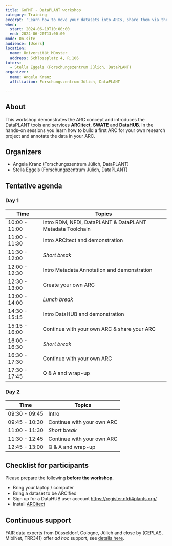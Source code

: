 ```yaml
---
title: GoPMF - DataPLANT workshop
category: Training
excerpt: 'Learn how to move your datasets into ARCs, share them via the DataHUB, and annotate them with metadata.'
when:
  start: 2024-06-19T10:00:00
  end: 2024-06-20T13:00:00
mode: On-site
audience: [Users]
location:
  name: Universität Münster
  address: Schlossplatz 4, R.106
tutors:
  - Stella Eggels (Forschungszentrum Jülich, DataPLANT)
organizer:
  name: Angela Kranz
  affiliation: Forschungszentrum Jülich, DataPLANT

---
```


## About

This workshop demonstrates the ARC concept and introduces the DataPLANT tools and services **ARCitect**, **SWATE** and **DataHUB**. In the hands-on sessions you learn how to build a first ARC for your own research project and annotate the data in your ARC.

## Organizers

- Angela Kranz (Forschungszentrum Jülich, DataPLANT)
- Stella Eggels (Forschungszentrum Jülich, DataPLANT)

## Tentative agenda

### Day 1

Time | Topics
-------- | --------
10:00 - 11:00 | Intro RDM, NFDI, DataPLANT & DataPLANT Metadata Toolchain
11:00 - 11:30 | Intro ARCitect and demonstration
11:30 - 12:00 | *Short break*
12:00 - 12:30 | Intro Metadata Annotation and demonstration
12:30 - 13:00 | Create your own ARC
13:00 - 14:00 | *Lunch break*
14:30 - 15:15 | Intro DataHUB and demonstration
15:15 - 16:00 | Continue with your own ARC & share your ARC
16:00 - 16:30 | *Short break*
16:30 - 17:30 | Continue with your own ARC
17:30 - 17:45 | Q & A and wrap-up


### Day 2

Time | Topics
-------- | --------
09:30 - 09:45 | Intro
09:45 - 10:30 | Continue with your own ARC
11:00 - 11:30 | *Short break*
11:30 - 12:45 | Continue with your own ARC
12:45 - 13:00 | Q & A and wrap-up


## Checklist for participants

Please prepare the following **before the workshop**.

- Bring your laptop / computer
- Bring a dataset to be ARCified
- Sign up for a DataHUB user account https://register.nfdi4plants.org/
- Install <a href="https://nfdi4plants.org/nfdi4plants.knowledgebase/docs/ARCitect-Manual/index.html" target="_blank">ARCitect</a>


## Continuous support  

FAIR data experts from Düsseldorf, Cologne, Jülich and close by (CEPLAS, MibiNet, TRR341) offer *ad hoc* support, see [details here](https://nfdi4plants.org/nfdi4plants.knowledgebase/docs/teaching-materials/disseminations/ARC-user-support_HHU-Uoc-FZJ/arc-user-support.html).
